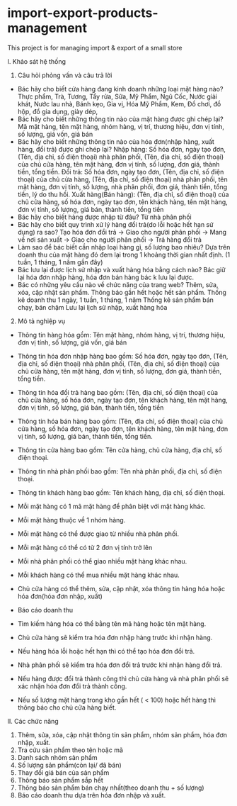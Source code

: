 # import-export-products-management
This project is for managing import & export of a small store

I. Khảo sát hệ thống
1. Câu hỏi phỏng vấn và câu trả lời
- Bác hãy cho biết cửa hàng đang kinh doanh những loại mặt hàng nào?
Thực phẩm, Trà, Tương, Tẩy rửa, Sữa, Mỹ Phẩm, Ngũ Cốc, Nước giải khát, Nước lau nhà, Bánh kẹo, Gia vị, Hóa Mỹ Phẩm, Kem, Đồ chơi, đồ hộp, đồ gia dụng, giày dép, 
- Bác hãy cho biết những thông tin nào của mặt hàng được ghi chép lại?
Mã mặt hàng, tên mặt hàng, nhóm hàng, vị trí, thương hiệu, đơn vị tính, số lượng, giá vốn, giá bán
- Bác hãy cho biết những thông tin nào của hóa đơn(nhập hàng, xuất hàng, đổi trả) được ghi chép lại?
Nhập hàng: Số hóa đơn, ngày tạo đơn, (Tên, địa chỉ, số điện thoại) nhà phân phối, (Tên, địa chỉ, số điện thoại) của chủ cửa hàng, tên mặt hàng, đơn vị tính, số lượng, đơn giá, thành tiền, tổng tiền. 
Đổi trả: Số hóa đơn, ngày tạo đơn, (Tên, địa chỉ, số điện thoại) của chủ cửa hàng, (Tên, địa chỉ, số điện thoại) nhà phân phối, tên mặt hàng, đơn vị tính, số lượng, nhà phân phối, đơn giá, thành tiền, tổng tiền, lý do thu hồi. 
Xuất hàng(Bán hàng): (Tên, địa chỉ, số điện thoại) của chủ cửa hàng, số hóa đơn, ngày tạo đơn, tên khách hàng, tên mặt hàng, đơn vị tính, số lượng, giá bán, thành tiền, tổng tiền 
- Bác hãy cho biết hàng được nhập từ đâu?
Từ nhà phân phối
- Bác hãy cho biết quy trình xử lý hàng đổi trả(do lỗi hoặc hết hạn sử dụng) ra sao?
Tạo hóa đơn đổi trả -> Giao cho người phân phối -> Mang về nơi sản xuất -> Giao cho người phân phối -> Trả hàng đổi trả  
- Làm sao để bác biết cần nhập loại hàng gì, số lượng bao nhiêu? 
Dựa trên doanh thu của mặt hàng đó đem lại trong 1 khoảng thời gian nhất định. (1 tuần, 1 tháng, 1 năm gần đây) 
- Bác lưu lại được lịch sử nhập và xuất hàng hóa bằng cách nào? 
Bác giữ lại hóa đơn nhập hàng, hóa đơn bán hàng bác k lưu lại được.
- Bác có những yêu cầu nào về chức năng của trang web?
Thêm, sửa, xóa, cập nhật sản phẩm.
Thông báo gần hết hoặc hết sản phẩm.
Thống kê doanh thu 1 ngày, 1 tuần, 1 tháng, 1 năm
Thống kê sản phẩm bán chạy, bán chậm
Lưu lại lịch sử nhập, xuất hàng hóa

2. Mô tả nghiệp vụ
- Thông tin hàng hóa gồm: Tên mặt hàng, nhóm hàng, vị trí, thương hiệu, đơn vị tính, số lượng, giá vốn, giá bán
- Thông tin hóa đơn nhập hàng bao gồm: Số hóa đơn, ngày tạo đơn, (Tên, địa chỉ, số điện thoại) nhà phân phối, (Tên, địa chỉ, số điện thoại) của chủ cửa hàng, tên mặt hàng, đơn vị tính, số lượng, đơn giá, thành tiền, tổng tiền. 
- Thông tin hóa đổi trả hàng bao gồm: (Tên, địa chỉ, số điện thoại) của chủ cửa hàng, số hóa đơn, ngày tạo đơn, tên khách hàng, tên mặt hàng, đơn vị tính, số lượng, giá bán, thành tiền, tổng tiền 
- Thông tin hóa bán hàng bao gồm: (Tên, địa chỉ, số điện thoại) của chủ cửa hàng, số hóa đơn, ngày tạo đơn, tên khách hàng, tên mặt hàng, đơn vị tính, số lượng, giá bán, thành tiền, tổng tiền. 
- Thông tin cửa hàng bao gồm: Tên cửa hàng, chủ cửa hàng, địa chỉ, số điện thoại. 
- Thông tin nhà phân phối bao gồm: Tên nhà phân phối, địa chỉ, số điện thoại.
- Thông tin khách hàng bao gồm: Tên khách hàng, địa chỉ, số điện thoại.

- Mỗi mặt hàng có 1 mã mặt hàng để phân biệt với mặt hàng khác.
- Mỗi mặt hàng thuộc về 1 nhóm hàng. 
- Mỗi mặt hàng có thể được giao từ nhiều nhà phân phối.
- Mỗi mặt hàng có thể có từ 2 đơn vị tính trở lên 
- Mỗi nhà phân phối có thể giao nhiều mặt hàng khác nhau. 
- Mỗi khách hàng có thể mua nhiều mặt hàng khác nhau. 
- Chủ cửa hàng có thể thêm, sửa, cập nhật, xóa thông tin hàng hóa hoặc hóa đơn(hóa đơn nhập, xuất)
- Báo cáo doanh thu
- Tìm kiếm hàng hóa có thể bằng tên mã hàng hoặc tên mặt hàng.
- Chủ cửa hàng sẽ kiểm tra hóa đơn nhập hàng trước khi nhận hàng.
- Nếu hàng hóa lỗi hoặc hết hạn thì có thể tạo hóa đơn đổi trả. 
- Nhà phân phối sẽ kiểm tra hóa đơn đổi trả trước khi nhận hàng đổi trả. 
- Nếu hàng được đổi trả thành công thì chủ cửa hàng và nhà phân phối sẽ xác nhận hóa đơn đổi trả thành công. 
- Nếu số lượng mặt hàng trong kho gần hết ( < 100) hoặc hết hàng thì thông báo cho chủ cửa hàng biết. 



II. Các chức năng 
1. Thêm, sửa, xóa, cập nhật thông tin sản phẩm, nhóm sản phẩm, hóa đơn nhập, xuất. 
2. Tra cứu sản phẩm theo tên hoặc mã 
2. Danh sách nhóm sản phẩm
3. Số lượng sản phẩm(còn lại/ đã bán)
4. Thay đổi giá bán của sản phẩm
5. Thông báo sản phẩm sắp hết 
6. Thông báo sản phẩm bán chạy nhất(theo doanh thu + số lượng)
7. Báo cáo doanh thu dựa trên hóa đơn nhập và xuất. 
